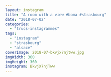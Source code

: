 ```yaml
---
layout: instagram
title: "A room with a view #boma #strasbourg"
date: "2018-07-02"
categories: 
  - "trucs-instagrammes"
tags: 
  - "instagram"
  - "strasbourg"
  - "alsace"
coverImage: 2018-07-bkvjx7njtww.jpg
imgWidth: 360
imgHeight: 360
instagram: BkvjX7njTww
---
```

